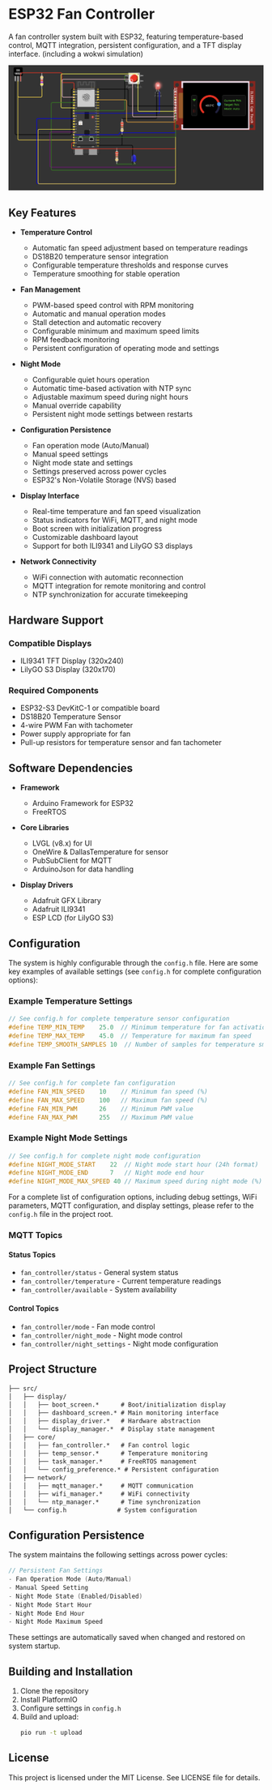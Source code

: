 # ESP32 Fan Controller

A fan controller system built with ESP32, featuring temperature-based control, MQTT integration, persistent configuration, and a TFT display interface. (including a wokwi simulation)

[![ESP32 Fan Controller Wokwi Screenshot](./assets/wokwi-screenshot.png)](./assets/wokwi-screenshot.png)

## Key Features

- **Temperature Control**

  - Automatic fan speed adjustment based on temperature readings
  - DS18B20 temperature sensor integration
  - Configurable temperature thresholds and response curves
  - Temperature smoothing for stable operation

- **Fan Management**

  - PWM-based speed control with RPM monitoring
  - Automatic and manual operation modes
  - Stall detection and automatic recovery
  - Configurable minimum and maximum speed limits
  - RPM feedback monitoring
  - Persistent configuration of operating mode and settings

- **Night Mode**

  - Configurable quiet hours operation
  - Automatic time-based activation with NTP sync
  - Adjustable maximum speed during night hours
  - Manual override capability
  - Persistent night mode settings between restarts

- **Configuration Persistence**

  - Fan operation mode (Auto/Manual)
  - Manual speed settings
  - Night mode state and settings
  - Settings preserved across power cycles
  - ESP32's Non-Volatile Storage (NVS) based

- **Display Interface**

  - Real-time temperature and fan speed visualization
  - Status indicators for WiFi, MQTT, and night mode
  - Boot screen with initialization progress
  - Customizable dashboard layout
  - Support for both ILI9341 and LilyGO S3 displays

- **Network Connectivity**
  - WiFi connection with automatic reconnection
  - MQTT integration for remote monitoring and control
  - NTP synchronization for accurate timekeeping

## Hardware Support

### Compatible Displays

- ILI9341 TFT Display (320x240)
- LilyGO S3 Display (320x170)

### Required Components

- ESP32-S3 DevKitC-1 or compatible board
- DS18B20 Temperature Sensor
- 4-wire PWM Fan with tachometer
- Power supply appropriate for fan
- Pull-up resistors for temperature sensor and fan tachometer

## Software Dependencies

- **Framework**

  - Arduino Framework for ESP32
  - FreeRTOS

- **Core Libraries**

  - LVGL (v8.x) for UI
  - OneWire & DallasTemperature for sensor
  - PubSubClient for MQTT
  - ArduinoJson for data handling

- **Display Drivers**
  - Adafruit GFX Library
  - Adafruit ILI9341
  - ESP LCD (for LilyGO S3)

## Configuration

The system is highly configurable through the `config.h` file. Here are some key examples of available settings (see `config.h` for complete configuration options):

### Example Temperature Settings

```cpp
// See config.h for complete temperature sensor configuration
#define TEMP_MIN_TEMP    25.0  // Minimum temperature for fan activation
#define TEMP_MAX_TEMP    45.0  // Temperature for maximum fan speed
#define TEMP_SMOOTH_SAMPLES 10  // Number of samples for temperature smoothing
```

### Example Fan Settings

```cpp
// See config.h for complete fan configuration
#define FAN_MIN_SPEED    10    // Minimum fan speed (%)
#define FAN_MAX_SPEED    100   // Maximum fan speed (%)
#define FAN_MIN_PWM      26    // Minimum PWM value
#define FAN_MAX_PWM      255   // Maximum PWM value
```

### Example Night Mode Settings

```cpp
// See config.h for complete night mode configuration
#define NIGHT_MODE_START    22  // Night mode start hour (24h format)
#define NIGHT_MODE_END      7   // Night mode end hour
#define NIGHT_MODE_MAX_SPEED 40 // Maximum speed during night mode (%)
```

For a complete list of configuration options, including debug settings, WiFi parameters, MQTT configuration, and display settings, please refer to the `config.h` file in the project root.

### MQTT Topics

#### Status Topics

- `fan_controller/status` - General system status
- `fan_controller/temperature` - Current temperature readings
- `fan_controller/available` - System availability

#### Control Topics

- `fan_controller/mode` - Fan mode control
- `fan_controller/night_mode` - Night mode control
- `fan_controller/night_settings` - Night mode configuration

## Project Structure

```
├── src/
│   ├── display/
│   │   ├── boot_screen.*      # Boot/initialization display
│   │   ├── dashboard_screen.* # Main monitoring interface
│   │   ├── display_driver.*   # Hardware abstraction
│   │   └── display_manager.*  # Display state management
│   ├── core/
│   │   ├── fan_controller.*   # Fan control logic
│   │   ├── temp_sensor.*      # Temperature monitoring
│   │   ├── task_manager.*     # FreeRTOS management
│   │   └── config_preference.* # Persistent configuration
│   ├── network/
│   │   ├── mqtt_manager.*     # MQTT communication
│   │   ├── wifi_manager.*     # WiFi connectivity
│   │   └── ntp_manager.*      # Time synchronization
│   └── config.h              # System configuration
```

## Configuration Persistence

The system maintains the following settings across power cycles:

```cpp
// Persistent Fan Settings
- Fan Operation Mode (Auto/Manual)
- Manual Speed Setting
- Night Mode State (Enabled/Disabled)
- Night Mode Start Hour
- Night Mode End Hour
- Night Mode Maximum Speed
```

These settings are automatically saved when changed and restored on system startup.

## Building and Installation

1. Clone the repository
2. Install PlatformIO
3. Configure settings in `config.h`
4. Build and upload:
   ```bash
   pio run -t upload
   ```

## License

This project is licensed under the MIT License. See LICENSE file for details.
